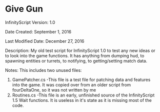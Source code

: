 # Give Gun

InfinityScript Version: 1.0

Date Created: September 1, 2016

Last Modified Date: December 27, 2016

Description:
My old test script for InfinityScript 1.0 to test any new ideas or to look into the game functions. It has anything from dumping hud, to spawning entities or turrets, to notifying, to getting/setting match data. 

Notes:
This includes two unused files:
1. GamePatcher.cs
-This file is a test file for patching data and features into the game. It was copied over from an older script from fourDeltaOne, so it was not written by me
2. Routines.cs
-This file is an early, unfinished source of the InfinityScript 1.5 Wait functions. It is useless in it's state as it is missing most of the code.
